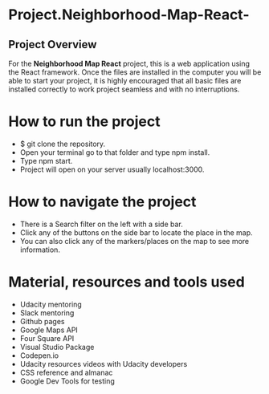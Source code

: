 # Project.Neighborhood-Map-React-


## Project Overview

For the **Neighborhood Map React** project, this is a web application using the React framework. Once the files are installed in the computer you will be able to start your project, it is highly encouraged that all basic files are installed correctly to work project seamless and with no interruptions.


# How to run the project

- $ git clone the repository.
- Open your terminal go to that folder and type npm install.
- Type npm start.
- Project will open on your server usually localhost:3000.

# How to navigate the project
- There is a Search filter on the left with a side bar.
- Click any of the buttons on the side bar to locate the place in the map.
- You can also click any of the markers/places on the map to see more information.

# Material, resources and tools used
- Udacity mentoring
- Slack mentoring
- Github pages
- Google Maps API
- Four Square API
- Visual Studio Package
- Codepen.io
- Udacity resources videos with Udacity developers 
- CSS reference and almanac
- Google Dev Tools for testing
